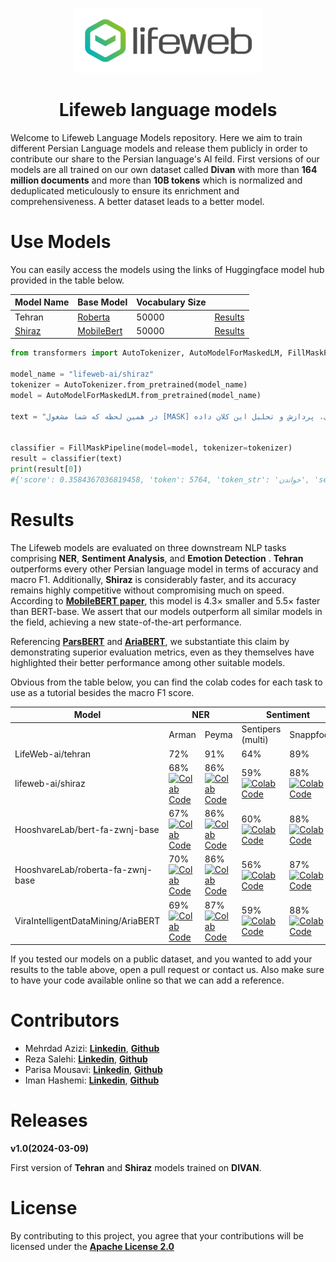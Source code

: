 
<div align="center">

[<img src="./assets/logo_en.png">](https://lifewebco.com)

# Lifeweb language models

</div>

Welcome to Lifeweb Language Models repository.
Here we aim to train different Persian Language models and release them publicly in order to contribute our share to the Persian language's AI feild.
First versions of our models are all trained on our own dataset called **Divan** with more than **164 million documents** and more than **10B tokens** which is normalized and deduplicated meticulously to ensure its enrichment and comprehensiveness. A better dataset leads to a better model. 


# Use Models
You can easily access the models using the links of Huggingface model hub provided in the table below.

| Model Name                                         | Base Model | 	Vocabulary Size |  |
|----------------------------------------------------|--|------------------|--|
| Tehran                                             | [Roberta](https://huggingface.co/HooshvareLab/roberta-fa-zwnj-base) | 50000	           |[Results](#Results)|
| [Shiraz](https://huggingface.co/lifeweb-ai/shiraz) |[MobileBert](https://huggingface.co/google/mobilebert-uncased)| 50000            | [Results](#Results)|

```python
from transformers import AutoTokenizer, AutoModelForMaskedLM, FillMaskPipeline

model_name = "lifeweb-ai/shiraz"
tokenizer = AutoTokenizer.from_pretrained(model_name)
model = AutoModelForMaskedLM.from_pretrained(model_name)

text = "در همین لحظه که شما مشغول [MASK] این متن هستید، میلیون‌ها دیتا در فضای آنلاین در حال تولید است. ما در لایف وب به جمع‌آوری، پردازش و تحلیل این کلان داده (Big Data) می‌پردازیم."


classifier = FillMaskPipeline(model=model, tokenizer=tokenizer)
result = classifier(text)
print(result[0])
#{'score': 0.3584367036819458, 'token': 5764, 'token_str': 'خواندن', 'sequence': 'در همین لحظه که شما مشغول خواندن این متن هستید، میلیون ها دیتا در فضای انلاین در حال تولید است. ما در لایف وب به جمع اوری، پردازش و تحلیل این کلان داده ( big data ) می پردازیم.'}
  ```




# Results

The Lifeweb models are evaluated on three downstream NLP tasks comprising **NER**, **Sentiment Analysis**, and **Emotion Detection** . **Tehran** outperforms every other Persian language model in terms of accuracy and macro F1. Additionally, **Shiraz** is considerably faster, and its accuracy remains highly competitive without compromising much on speed. According to [**MobileBERT paper**](https://arxiv.org/pdf/2004.02984.pdf), this model is 4.3× smaller and 5.5× faster than BERT-base.
We assert that our models outperform all similar models in the field, achieving a new state-of-the-art performance. 

Referencing [**ParsBERT**](https://arxiv.org/abs/2005.12515) and [**AriaBERT**](https://assets.researchsquare.com/files/rs-3558473/v1_covered_d230d5de-50d1-42d5-ba1a-ef400ede52e3.pdf?c=1699474771), we substantiate this claim by demonstrating superior evaluation metrics, even as they themselves have highlighted their better performance among other suitable models. 

Obvious from the table below, you can find the colab codes for each task to use as a tutorial besides the macro F1 score. 

<table class="tg">
<thead>
  <tr>
    <th class="tg-c3ow">Model</th>
    <th class="tg-c3ow" colspan="2">NER</th>
    <th class="tg-c3ow" colspan="2">Sentiment</th>
    <th class="tg-c3ow" colspan="1">Emotion</th>
  </tr>
</thead>
<tbody>
  <tr>
    <td class="tg-0pky"></td>
    <td class="tg-c3ow">Arman</td>
    <td class="tg-c3ow">Peyma</td>
    <td class="tg-c3ow"> Sentipers (multi) </td>
    <td class="tg-c3ow"> Snappfood </td>
    <td class="tg-c3ow"> Arman </td>
  </tr>
  <tr>
    <td class="tg-0pky">LifeWeb-ai/tehran</td>
    <td class="tg-c3ow"> 72% <br>
    <td class="tg-c3ow"> 91% <br>
    <td class="tg-c3ow"> 64% <br>
    <td class="tg-c3ow"> 89% <br>
    <td class="tg-c3ow"> 76% <br>
  </tr>
  <tr>
    <td class="tg-0pky">lifeweb-ai/shiraz</td>
    <td class="tg-c3ow"> 68% <br><a href="https://colab.research.google.com/drive/15PUAGy9MUSBO3LPdMJ4h9DVKibREv9oY"><img src="https://colab.research.google.com/assets/colab-badge.svg" alt="Colab Code" width="87" height="15"></td>
    <td class="tg-c3ow"> 86% <br><a href="https://colab.research.google.com/drive/1lzVsDpl6_WhxsW8mtUNjhXzQPBMNL6Q2"><img src="https://colab.research.google.com/assets/colab-badge.svg" alt="Colab Code" width="87" height="15"></td>
    <td class="tg-c3ow"> 59% <br><a href="https://colab.research.google.com/drive/1L87oYYDBY1Fi0GGvjRGSdSk2rZ5vshUV"><img src="https://colab.research.google.com/assets/colab-badge.svg" alt="Colab Code" width="87" height="15"></td>
    <td class="tg-c3ow"> 88% <br><a href="https://colab.research.google.com/drive/1-S-VE83IGGGS9lZVydVKa4SnxshFSvT6"><img src="https://colab.research.google.com/assets/colab-badge.svg" alt="Colab Code" width="87" height="15"></td>
    <td class="tg-c3ow"> 67% <br><a href="https://colab.research.google.com/drive/12SpUEsOP1I2cCp-gQsifONyu9yDUGuKG"><img src="https://colab.research.google.com/assets/colab-badge.svg" alt="Colab Code" width="87" height="15"></td>
  </tr>
  <tr>
    <td class="tg-0pky">HooshvareLab/bert-fa-zwnj-base</td>
    <td class="tg-c3ow"> 67% <br><a href="https://colab.research.google.com/drive/1HApEhtOm2p0ra1NwHLbptaxNeKqXC_TM"><img src="https://colab.research.google.com/assets/colab-badge.svg" alt="Colab Code" width="87" height="15"></td>
    <td class="tg-c3ow"> 86% <br><a href="https://colab.research.google.com/drive/1e67UzkbX1HPgayfi8Z1rNNy79AACr1lV"><img src="https://colab.research.google.com/assets/colab-badge.svg" alt="Colab Code" width="87" height="15"></td>
    <td class="tg-c3ow"> 60% <br><a href="https://colab.research.google.com/drive/1pub2tq2Qvb08s2w4cE-AfOwzWYXH6rsM"><img src="https://colab.research.google.com/assets/colab-badge.svg" alt="Colab Code" width="87" height="15"></td>
    <td class="tg-c3ow"> 88% <br><a href="https://colab.research.google.com/drive/1PyjCTXFB-SXfrG8Bjjpr9py39Q9J8oGZ"><img src="https://colab.research.google.com/assets/colab-badge.svg" alt="Colab Code" width="87" height="15"></td>
    <td class="tg-c3ow"> 59% <br><a href="https://colab.research.google.com/drive/13jUeb2694W9SHWNYa1KMbvmeCAhnDpv0"><img src="https://colab.research.google.com/assets/colab-badge.svg" alt="Colab Code" width="87" height="15"></td>
  </tr>
  <tr>
    <td class="tg-0pky">HooshvareLab/roberta-fa-zwnj-base</td>
    <td class="tg-c3ow"> 70% <br><a href="https://colab.research.google.com/drive/1a0o6Mx3jlK8ItWdIQgThM81hlSTE6sur"><img src="https://colab.research.google.com/assets/colab-badge.svg" alt="Colab Code" width="87" height="15"></td>
    <td class="tg-c3ow"> 86% <br><a href="https://colab.research.google.com/drive/1fMXN5OeWmeLlLnG1gdznvq9ruBmP3UTv"><img src="https://colab.research.google.com/assets/colab-badge.svg" alt="Colab Code" width="87" height="15"></td>
    <td class="tg-c3ow"> 56% <br><a href="https://colab.research.google.com/drive/18OzPDKH1mB6-uDVmN0WWZz_etwrsZ_A3"><img src="https://colab.research.google.com/assets/colab-badge.svg" alt="Colab Code" width="87" height="15"></td>
    <td class="tg-c3ow"> 87% <br><a href="https://colab.research.google.com/drive/1E-rfJYZmid3a-bEpskU_j_3S4q_SQmGH"><img src="https://colab.research.google.com/assets/colab-badge.svg" alt="Colab Code" width="87" height="15"></td>
    <td class="tg-c3ow"> 58% <br><a href="https://colab.research.google.com/drive/1NRphgik9y0fmZP_7MDUjMq6zTP2AfTMj"><img src="https://colab.research.google.com/assets/colab-badge.svg" alt="Colab Code" width="87" height="15"></td>
  </tr>
  <tr>
    <td class="tg-0pky">ViraIntelligentDataMining/AriaBERT</td>
    <td class="tg-c3ow"> 69% <br><a href="https://colab.research.google.com/drive/1s0aSjPYntinkupgaAiGZIvwzKXWjNHgA"><img src="https://colab.research.google.com/assets/colab-badge.svg" alt="Colab Code" width="87" height="15"></td>
    <td class="tg-c3ow"> 87% <br><a href="https://colab.research.google.com/drive/1qPy0nFHC8bYj9OskUyksF0gQRQ6hRgbT"><img src="https://colab.research.google.com/assets/colab-badge.svg" alt="Colab Code" width="87" height="15"></td>
    <td class="tg-c3ow"> 59% <br><a href="https://colab.research.google.com/drive/1P9YaP9Fem5pSlJqPxP2jG2IBq9TsLbaz"><img src="https://colab.research.google.com/assets/colab-badge.svg" alt="Colab Code" width="87" height="15"></td>
    <td class="tg-c3ow"> 88% <br><a href="https://colab.research.google.com/drive/1wuGFELbqx0eE1cvmPZRgfklTTa3SkpyW"><img src="https://colab.research.google.com/assets/colab-badge.svg" alt="Colab Code" width="87" height="15"></td>
    <td class="tg-c3ow"> 69% <br><a href="https://colab.research.google.com/drive/1UINarSRMy4yKbSeXKgSUf84IvJh-JC4q"><img src="https://colab.research.google.com/assets/colab-badge.svg" alt="" width="87" height="15"></a></td>
  </tr>
</tbody>
</table>

If you tested our models on a public dataset, and you wanted to add your results to the table above, open a pull request or contact us. Also make sure to have your code available online so that we can add a reference.

# Contributors

- Mehrdad Azizi: [**Linkedin**](https://www.linkedin.com/in/mehrdad-azizi-50839489/), [**Github**](https://github.com/mehrazi)
- Reza Salehi: [**Linkedin**](https://www.linkedin.com/in/reza-salehi-chegeni-6988ba271/), [**Github**](https://github.com/rezasalehichegeni)
- Parisa Mousavi: [**Linkedin**](https://www.linkedin.com/in/seyede-parisa-mousavi/), [**Github**](https://github.com/Mousavi-Parisa)
- Iman Hashemi: [**Linkedin**](https://www.linkedin.com/in/iman-hashemi-403738a5), [**Github**](https://github.com/hashemiiman)

# Releases

**v1.0(2024-03-09)**

First version of **Tehran** and **Shiraz** models trained on **DIVAN**.

# License

By contributing to this project, you agree that your contributions will be licensed under the [**Apache License 2.0**](https://www.apache.org/licenses/LICENSE-2.0)



